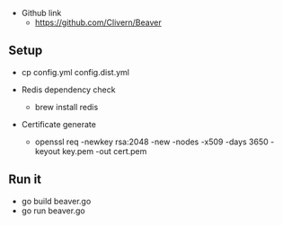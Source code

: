 - Github link
    - https://github.com/Clivern/Beaver


## Setup

- cp config.yml config.dist.yml

- Redis dependency check
    - brew install redis

- Certificate generate
    - openssl req -newkey rsa:2048 -new -nodes -x509 -days 3650 -keyout key.pem -out cert.pem

## Run it
- go build beaver.go
- go run beaver.go

